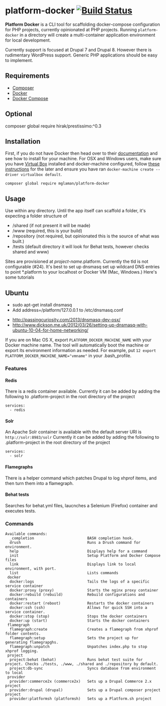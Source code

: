 # platform-docker [![Build Status](https://travis-ci.org/mglaman/platform-docker.svg?branch=master)](https://travis-ci.org/mglaman/platform-docker)

**Platform Docker** is a CLI tool for scaffolding docker-compose configuration for PHP projects, currently opinionated at PHP projects. Running ````platform-docker````
in a directory will create a multi-container application environment for local development.

Currently support is focused at Drupal 7 and Drupal 8. However there is rudimentary WordPress support. Generic PHP applications should be easy to implement.

## Requirements

* [Composer](https://getcomposer.org/)
* [Docker](https://www.docker.com/)
* [Docker Compose](https://docs.docker.com/compose/)

## Optional
composer global require hirak/prestissimo:^0.3

## Installation


First, if you do not have Docker then head over to their [documentation](https://docs.docker.com/) and see how to install for your machine.
For OSX and Windows users, make sure you have [Virtual Box](https://www.virtualbox.org/wiki/Downloads) installed and docker-machine configured, follow [these instructions](https://docs.docker.com/machine/get-started/#/create-a-machine) for the later and ensure you have
ran `docker-machine create --driver virtualbox default`.

````
composer global require mglaman/platform-docker
````

## Usage

Use within any directory. Until the app itself can scaffold a folder, it's expecting a folder structure of

* /shared (if not present it will be made)
* /www (required, this is your build)
* /repository (not required, but opinionated this is the source of what was built.)
* /tests (default directory it will look for Behat tests, however checks shared and www)

Sites are provisioned at *project-name*.platform. Currently the tld is not configurable (#24). It's best to set up dnsmasq set up wildcard DNS entries to point \*.platform to your localhost or Docker VM (Mac, Windows.) Here's some tutorials
## Ubuntu
- sudo apt-get install dnsmasq
- Add address=/platform/127.0.0.1 to /etc/dnsmasq.conf


* http://passingcuriosity.com/2013/dnsmasq-dev-osx/
* http://www.dickson.me.uk/2012/03/26/setting-up-dnsmasq-with-ubuntu-10-04-for-home-networking/

If you are on Mac OS X, export ````PLATFORM_DOCKER_MACHINE_NAME```` with your Docker machine name. The tool will automatically boot the machine or export its environment information as needed. For example, put ````12 export PLATFORM_DOCKER_MACHINE_NAME="vmname"```` in your .bash_profile.

### Features

#### Redis
There is a redis container available. Currently it can be added by adding the following to .platform-project in the root directory of the project

````
services:
  - redis
`````

#### Solr
An Apache Solr container is available with the default server URI is ````http://solr:8983/solr```` Currently it can be added by adding the following to .platform-project in the root directory of the project

````
services:
  - solr
`````

#### Flamegraphs
There is a helper command which patches Drupal to log xhprof items, and then turn them into a flamegraph.

#### Behat tests
Searches for behat.yml files, laucnches a Selenium (Firefox) container and executes tests.

### Commands

````
Available commands:
  _completion                        BASH completion hook.
  drush                              Runs a Drush command for environment.
  help                               Displays help for a command
  init                               Setup Platform and Docker Compose files
  link                               Displays link to local environment, with port.
  list                               Lists commands
 docker
  docker:logs                        Tails the logs of a specific service container
  docker:proxy (proxy)               Starts the nginx proxy container
  docker:rebuild (rebuild)           Rebuild configurations and containers
  docker:restart (reboot)            Restarts the docker containers
  docker:ssh (ssh)                   Allows for quick SSH into a service container.
  docker:stop (stop)                 Stops the docker containers
  docker:up (start)                  Starts the docker containers
 flamegraph
  flamegraph:create                  Creates a flamegraph from xhprof folder contents.
  flamegraph:setup                   Sets the project up for generating flamegrapghs.
  flamegraph:unpatch                 Unpatches index.php to stop xhprof logging.
 project
  project:behat (behat)              Runs behat test suite for project. Checks ./tests, ./www, ./shared and ./repository by default.
  project:db-sync                    Syncs database from environment to local
 provider
  provider:commerce2x (commerce2x)   Sets up a Drupal Commerce 2.x project
  provider:drupal (drupal)           Sets up a Drupal composer project project
  provider:platformsh (platformsh)   Sets up a Platform.sh project
